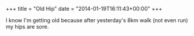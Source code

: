 +++
title = "Old Hip"
date = "2014-01-19T16:11:43+00:00"
+++

I know I'm getting old because after yesterday's 8km walk (not even run) my hips are sore.
			